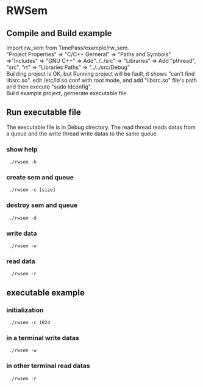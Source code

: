 RWSem
=======================================

Compile and Build example
---------------------------------------
Import rw_sem from TimePass/example/rw_sem.<br/>
"Project Properties" => "C/C++ Gerneral" => "Paths and Symbols" =>"Includes" => "GNU C++" => Add"../../src" => "Libraries" => Add "pthread", "src", "rt" => "Libraries Paths" => "../../src/Debug"<br/>
Building project is OK, but Running project will be fault, it shows "can't find libsrc.so". edit /etc/ld.so.conf with root mode, and add "libsrc.so" file's path and then execute "sudo ldconfig".<br/>
Build example project, gernerate executable file.<br/>

Run executable file
---------------------------------------
The executable file is in Debug directory. The read thread reads datas from a queue and the write thread write datas to the same queue <br/>

### show help <br/>    
     ./rwsem -h      

### create sem and queue <br/>
     ./rwsem -c [size]

### destroy sem and queue <br/>
     ./rwsem -d

### write data <br/>
     ./rwsem -w

### read data <br/>
     ./rwsem -r


executable example
----------------------------------------
### initialization
     ./rwsem -c 1024

### in a terminal write datas
     ./rwsem -w

### in other terminal read datas
     ./rwsem -r

